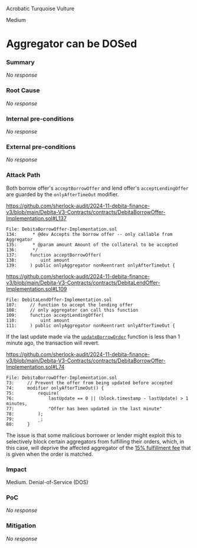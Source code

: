 Acrobatic Turquoise Vulture

Medium

# Aggregator can be DOSed

### Summary

_No response_

### Root Cause

_No response_

### Internal pre-conditions

_No response_

### External pre-conditions

_No response_

### Attack Path

Both borrow offer's `acceptBorrowOffer` and lend offer's `acceptLendingOffer` are guarded by the `onlyAfterTimeOut` modifier.

https://github.com/sherlock-audit/2024-11-debita-finance-v3/blob/main/Debita-V3-Contracts/contracts/DebitaBorrowOffer-Implementation.sol#L137

```solidity
File: DebitaBorrowOffer-Implementation.sol
134:      * @dev Accepts the borrow offer -- only callable from Aggregator
135:      * @param amount Amount of the collateral to be accepted
136:      */
137:     function acceptBorrowOffer(
138:         uint amount
139:     ) public onlyAggregator nonReentrant onlyAfterTimeOut {
```

https://github.com/sherlock-audit/2024-11-debita-finance-v3/blob/main/Debita-V3-Contracts/contracts/DebitaLendOffer-Implementation.sol#L109

```solidity
File: DebitaLendOffer-Implementation.sol
107:     // function to accept the lending offer
108:     // only aggregator can call this function
109:     function acceptLendingOffer(
110:         uint amount
111:     ) public onlyAggregator nonReentrant onlyAfterTimeOut {
```

If the last update made via the [`updateBorrowOrder`](https://github.com/sherlock-audit/2024-11-debita-finance-v3/blob/main/Debita-V3-Contracts/contracts/DebitaBorrowOffer-Implementation.sol#L232) function is less than 1 minute ago, the transaction will revert.

https://github.com/sherlock-audit/2024-11-debita-finance-v3/blob/main/Debita-V3-Contracts/contracts/DebitaBorrowOffer-Implementation.sol#L74

```solidity
File: DebitaBorrowOffer-Implementation.sol
73:     // Prevent the offer from being updated before accepted
74:     modifier onlyAfterTimeOut() {
75:         require(
76:             lastUpdate == 0 || (block.timestamp - lastUpdate) > 1 minutes,
77:             "Offer has been updated in the last minute"
78:         );
79:         _;
80:     }
```

The issue is that some malicious borrower or lender might exploit this to selectively block certain aggregators from fulfilling their orders, which, in this case, will deprive the affected aggregator of the [15% fulfillment fee](https://github.com/sherlock-audit/2024-11-debita-finance-v3/blob/main/Debita-V3-Contracts/contracts/DebitaV3Aggregator.sol#L553) that is given when the order is matched.

### Impact

Medium. Denial-of-Service (DOS)

### PoC

_No response_

### Mitigation

_No response_